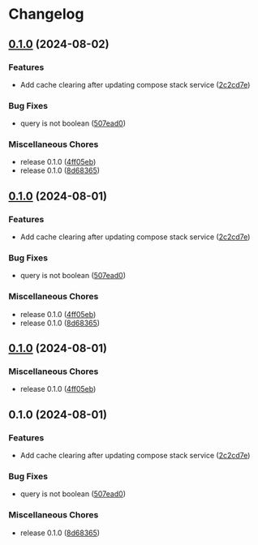 # Changelog

## [0.1.0](https://github.com/LooLzzz/docking-station/compare/v0.1.0...v0.1.0) (2024-08-02)


### Features

* Add cache clearing after updating compose stack service ([2c2cd7e](https://github.com/LooLzzz/docking-station/commit/2c2cd7ec8a13b7b6c6aec6972ed2a9a2a8443003))


### Bug Fixes

* query is not boolean ([507ead0](https://github.com/LooLzzz/docking-station/commit/507ead03fd8a18bd6355e4c81c6e95083ea3097e))


### Miscellaneous Chores

* release 0.1.0 ([4ff05eb](https://github.com/LooLzzz/docking-station/commit/4ff05ebdbf3d50e5b4a50e8a6665f045bbef5362))
* release 0.1.0 ([8d68365](https://github.com/LooLzzz/docking-station/commit/8d6836502951500e69d15aff90c80474d6f30ec0))

## [0.1.0](https://github.com/LooLzzz/docking-station/compare/v0.1.0...v0.1.0) (2024-08-01)


### Features

* Add cache clearing after updating compose stack service ([2c2cd7e](https://github.com/LooLzzz/docking-station/commit/2c2cd7ec8a13b7b6c6aec6972ed2a9a2a8443003))


### Bug Fixes

* query is not boolean ([507ead0](https://github.com/LooLzzz/docking-station/commit/507ead03fd8a18bd6355e4c81c6e95083ea3097e))


### Miscellaneous Chores

* release 0.1.0 ([4ff05eb](https://github.com/LooLzzz/docking-station/commit/4ff05ebdbf3d50e5b4a50e8a6665f045bbef5362))
* release 0.1.0 ([8d68365](https://github.com/LooLzzz/docking-station/commit/8d6836502951500e69d15aff90c80474d6f30ec0))

## [0.1.0](https://github.com/LooLzzz/docking-station/compare/v0.1.0...v0.1.0) (2024-08-01)


### Miscellaneous Chores

* release 0.1.0 ([4ff05eb](https://github.com/LooLzzz/docking-station/commit/4ff05ebdbf3d50e5b4a50e8a6665f045bbef5362))

## 0.1.0 (2024-08-01)


### Features

* Add cache clearing after updating compose stack service ([2c2cd7e](https://github.com/LooLzzz/docking-station/commit/2c2cd7ec8a13b7b6c6aec6972ed2a9a2a8443003))


### Bug Fixes

* query is not boolean ([507ead0](https://github.com/LooLzzz/docking-station/commit/507ead03fd8a18bd6355e4c81c6e95083ea3097e))


### Miscellaneous Chores

* release 0.1.0 ([8d68365](https://github.com/LooLzzz/docking-station/commit/8d6836502951500e69d15aff90c80474d6f30ec0))
